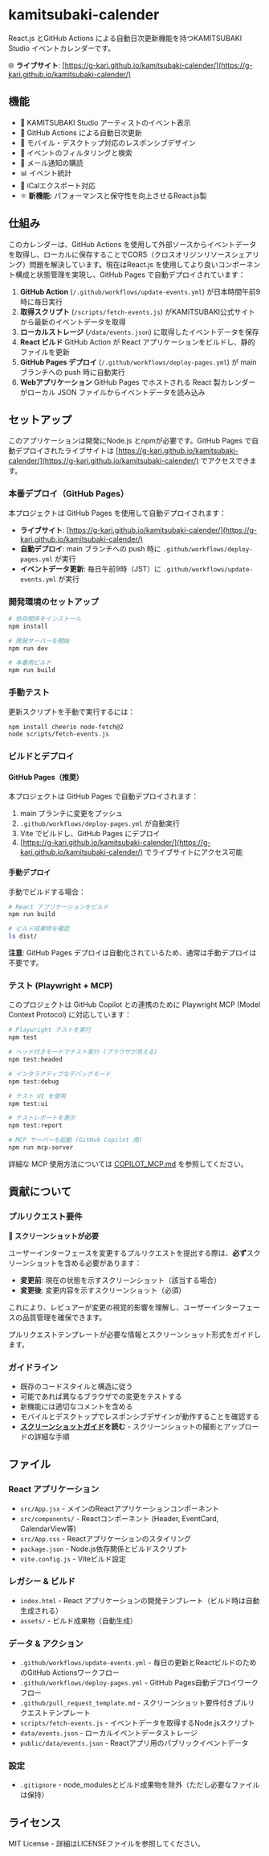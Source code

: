 # kamitsubaki-calender

React.js とGitHub Actions による自動日次更新機能を持つKAMITSUBAKI Studio イベントカレンダーです。

🌐 **ライブサイト**: [https://g-kari.github.io/kamitsubaki-calender/](https://g-kari.github.io/kamitsubaki-calender/)

## 機能

- 🌸 KAMITSUBAKI Studio アーティストのイベント表示
- 🔄 GitHub Actions による自動日次更新
- 📱 モバイル・デスクトップ対応のレスポンシブデザイン
- 🎯 イベントのフィルタリングと検索
- 📧 メール通知の購読
- 📊 イベント統計
- 📅 iCalエクスポート対応
- ⚛️ **新機能:** パフォーマンスと保守性を向上させるReact.js製

## 仕組み

このカレンダーは、GitHub Actions を使用して外部ソースからイベントデータを取得し、ローカルに保存することでCORS（クロスオリジンリソースシェアリング）問題を解決しています。現在はReact.js を使用してより良いコンポーネント構成と状態管理を実現し、GitHub Pages で自動デプロイされています：

1. **GitHub Action** (`/.github/workflows/update-events.yml`) が日本時間午前9時に毎日実行
2. **取得スクリプト** (`/scripts/fetch-events.js`) がKAMITSUBAKI公式サイトから最新のイベントデータを取得
3. **ローカルストレージ** (`/data/events.json`) に取得したイベントデータを保存
4. **React ビルド** GitHub Action が React アプリケーションをビルドし、静的ファイルを更新
5. **GitHub Pages デプロイ** (`/.github/workflows/deploy-pages.yml`) が main ブランチへの push 時に自動実行
6. **Webアプリケーション** GitHub Pages でホストされる React 製カレンダーがローカル JSON ファイルからイベントデータを読み込み

## セットアップ

このアプリケーションは開発にNode.js とnpmが必要です。GitHub Pages で自動デプロイされたライブサイトは [https://g-kari.github.io/kamitsubaki-calender/](https://g-kari.github.io/kamitsubaki-calender/) でアクセスできます。

### 本番デプロイ（GitHub Pages）

本プロジェクトは GitHub Pages を使用して自動デプロイされます：

- **ライブサイト**: [https://g-kari.github.io/kamitsubaki-calender/](https://g-kari.github.io/kamitsubaki-calender/)
- **自動デプロイ**: main ブランチへの push 時に `.github/workflows/deploy-pages.yml` が実行
- **イベントデータ更新**: 毎日午前9時（JST）に `.github/workflows/update-events.yml` が実行

### 開発環境のセットアップ

```bash
# 依存関係をインストール
npm install

# 開発サーバーを開始
npm run dev

# 本番用ビルド
npm run build
```

### 手動テスト

更新スクリプトを手動で実行するには：

```bash
npm install cheerio node-fetch@2
node scripts/fetch-events.js
```

### ビルドとデプロイ

#### GitHub Pages（推奨）

本プロジェクトは GitHub Pages で自動デプロイされます：

1. main ブランチに変更をプッシュ
2. `.github/workflows/deploy-pages.yml` が自動実行
3. Vite でビルドし、GitHub Pages にデプロイ
4. [https://g-kari.github.io/kamitsubaki-calender/](https://g-kari.github.io/kamitsubaki-calender/) でライブサイトにアクセス可能

#### 手動デプロイ

手動でビルドする場合：

```bash
# React アプリケーションをビルド
npm run build

# ビルド成果物を確認
ls dist/
```

**注意**: GitHub Pages デプロイは自動化されているため、通常は手動デプロイは不要です。

### テスト (Playwright + MCP)

このプロジェクトは GitHub Copilot との連携のために Playwright MCP (Model Context Protocol) に対応しています：

```bash
# Playwright テストを実行
npm test

# ヘッド付きモードでテスト実行 (ブラウザが見える)
npm test:headed

# インタラクティブなデバッグモード
npm test:debug

# テスト UI を使用
npm test:ui

# テストレポートを表示
npm test:report

# MCP サーバーを起動 (GitHub Copilot 用)
npm run mcp-server
```

詳細な MCP 使用方法については [COPILOT_MCP.md](./COPILOT_MCP.md) を参照してください。

## 貢献について

### プルリクエスト要件

**📸 スクリーンショットが必要**

ユーザーインターフェースを変更するプルリクエストを提出する際は、**必ず**スクリーンショットを含める必要があります：

- **変更前**: 現在の状態を示すスクリーンショット（該当する場合）
- **変更後**: 変更内容を示すスクリーンショット（必須）

これにより、レビュアーが変更の視覚的影響を理解し、ユーザーインターフェースの品質管理を確保できます。

プルリクエストテンプレートが必要な情報とスクリーンショット形式をガイドします。

### ガイドライン

- 既存のコードスタイルと構造に従う
- 可能であれば異なるブラウザでの変更をテストする
- 新機能には適切なコメントを含める
- モバイルとデスクトップでレスポンシブデザインが動作することを確認する
- **[スクリーンショットガイド](.github/SCREENSHOT_GUIDE.md)を読む** - スクリーンショットの撮影とアップロードの詳細な手順

## ファイル

### React アプリケーション
- `src/App.jsx` - メインのReactアプリケーションコンポーネント
- `src/components/` - Reactコンポーネント (Header, EventCard, CalendarView等)
- `src/App.css` - Reactアプリケーションのスタイリング
- `package.json` - Node.js依存関係とビルドスクリプト
- `vite.config.js` - Viteビルド設定

### レガシー & ビルド
- `index.html` - React アプリケーションの開発テンプレート（ビルド時は自動生成される）
- `assets/` - ビルド成果物（自動生成）

### データ & アクション
- `.github/workflows/update-events.yml` - 毎日の更新とReactビルドのためのGitHub Actionsワークフロー
- `.github/workflows/deploy-pages.yml` - GitHub Pages自動デプロイワークフロー
- `.github/pull_request_template.md` - スクリーンショット要件付きプルリクエストテンプレート
- `scripts/fetch-events.js` - イベントデータを取得するNode.jsスクリプト
- `data/events.json` - ローカルイベントデータストレージ
- `public/data/events.json` - Reactアプリ用のパブリックイベントデータ

### 設定
- `.gitignore` - node_modulesとビルド成果物を除外（ただし必要なファイルは保持）

## ライセンス

MIT License - 詳細はLICENSEファイルを参照してください。